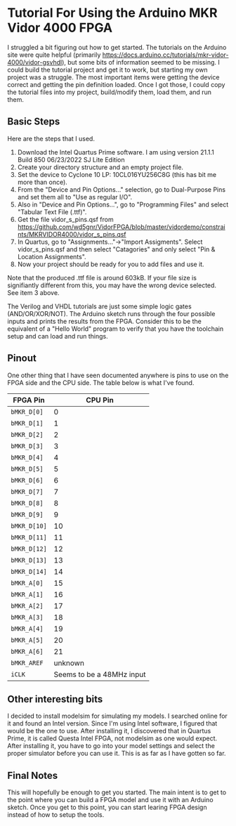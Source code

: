 # Tutorial For Using the Arduino MKR Vidor 4000 FPGA
I struggled a bit figuring out how to get started.  The tutorials on the
Arduino site were quite helpful (primarily https://docs.arduino.cc/tutorials/mkr-vidor-4000/vidor-gsvhdl), but some bits of information seemed to be
missing.  I could build the tutorial project and get it to work, but starting
my own project was a struggle.  The most important items were getting the
device correct and getting the pin definition loaded.  Once I got those,
I could copy the tutorial files into my project, build/modify them, load them,
and run them.

## Basic Steps
Here are the steps that I used.
1. Download the Intel Quartus Prime software.  I am using version 21.1.1
Build 850 06/23/2022 SJ Lite Edition
2. Create your directory structure and an empty project file.
3. Set the device to Cyclone 10 LP: 10CL016YU256C8G (this has bit me more than once).
4. From the "Device and Pin Options..." selection, go to Dual-Purpose Pins and
set them all to "Use as regular I/O".
5. Also in "Device and Pin Options...", go to "Programming Files" and select "Tabular Text File (.ttf)".
6. Get the file vidor_s_pins.qsf from https://github.com/wd5gnr/VidorFPGA/blob/master/vidordemo/constraints/MKRVIDOR4000/vidor_s_pins.qsf
7. In Quartus, go to "Assignments..."->"Import Assigments".  Select vidor_s_pins.qsf and then select
"Catagories" and only select "Pin & Location Assignments".
8. Now your project should be ready for you to add files and use it.

Note that the produced .ttf file is around 603kB.  If your file size is signifiantly
different from this, you may have the wrong device selected.  See item 3 above.

The Verilog and VHDL tutorials are just some simple logic gates (AND/OR/XOR/NOT).
The Arduino sketch runs through the four possible inputs and prints the results
from the FPGA.  Consider this to be the equivalent of a "Hello World" program to
verify that you have the toolchain setup and can load and run things.

## Pinout
One other thing that I have seen documented anywhere is pins to use on the FPGA
side and the CPU side.  The table below is what I've found.

| FPGA Pin | CPU Pin |
| -------- | ------- |
| `bMKR_D[0]` | 0 |
| `bMKR_D[1]` | 1 |
| `bMKR_D[2]` | 2 |
| `bMKR_D[3]` | 3 |
| `bMKR_D[4]` | 4 |
| `bMKR_D[5]` | 5 |
| `bMKR_D[6]` | 6 |
| `bMKR_D[7]` | 7 |
| `bMKR_D[8]` | 8 |
| `bMKR_D[9]` | 9 |
| `bMKR_D[10]` | 10 |
| `bMKR_D[11]` | 11 |
| `bMKR_D[12]` | 12 |
| `bMKR_D[13]` | 13 |
| `bMKR_D[14]` | 14 |
| `bMKR_A[0]` | 15 |
| `bMKR_A[1]` | 16 |
| `bMKR_A[2]` | 17 |
| `bMKR_A[3]` | 18 |
| `bMKR_A[4]` | 19 |
| `bMKR_A[5]` | 20 |
| `bMKR_A[6]` | 21 |
| `bMKR_AREF` | unknown |
| `iCLK` | Seems to be a 48MHz input |
 
 ## Other interesting bits
 I decided to install modelsim for simulating my models.  I searched online for it and found an Intel
 version.  Since I'm using Intel software, I figured that would be the one to use.  After installing
 it, I discovered that in Quartus Prime, it is called Questa Intel FPGA, not modelsim as one would
 expect.  After installing it, you have to go into your model settings and select the proper simulator
 before you can use it.  This is as far as I have gotten so far.
 
 ## Final Notes
 This will hopefully be enough to get you started.  The main intent is to get to the point where you
 can build a FPGA model and use it with an Arduino sketch.  Once you get to this point, you can start
 learing FPGA design instead of how to setup the tools.
 